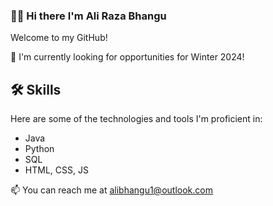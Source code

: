### 👋🏽 Hi there I'm Ali Raza Bhangu

Welcome to my GitHub! 

💼 I'm currently looking for opportunities for Winter 2024! 

## 🛠️ Skills

Here are some of the technologies and tools I'm proficient in:
- Java
- Python
- SQL
- HTML, CSS, JS

📫  You can reach me at alibhangu1@outlook.com

<!--
**ABhangu59/ABhangu59** is a ✨ _special_ ✨ repository because its `README.md` (this file) appears on your GitHub profile.

Here are some ideas to get you started:

- 🔭 I’m currently working on ...
- 🌱 I’m currently learning ...
- 👯 I’m looking to collaborate on ...
- 🤔 I’m looking for help with ...
- 💬 Ask me about ...
- 📫 How to reach me: ...
- 😄 Pronouns: ...
- ⚡ Fun fact: ...
-->
